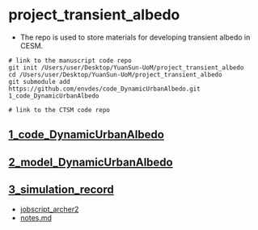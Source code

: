 # project_transient_albedo

- The repo is used to store materials for developing transient albedo in CESM.

```
# link to the manuscript code repo
git init /Users/user/Desktop/YuanSun-UoM/project_transient_albedo
cd /Users/user/Desktop/YuanSun-UoM/project_transient_albedo
git submodule add https://github.com/envdes/code_DynamicUrbanAlbedo.git 1_code_DynamicUrbanAlbedo

# link to the CTSM code repo

```

## [1_code_DynamicUrbanAlbedo](./1_code_DynamicUrbanAlbedo)



## [2_model_DynamicUrbanAlbedo](./2_model_DynamicUrbanAlbedo)



## [3_simulation_record](./3_simulation_record)

- [jobscript_archer2](./3_simulation_record/jobscript_archer2)
- [notes.md](2_model_DynamicUrbanAlbedo/notes.md)